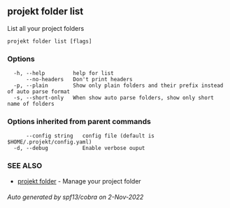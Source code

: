 ## projekt folder list

List all your project folders

```
projekt folder list [flags]
```

### Options

```
  -h, --help         help for list
      --no-headers   Don't print headers
  -p, --plain        Show only plain folders and their prefix instead of auto parse format
  -s, --short-only   When show auto parse folders, show only short name of folders
```

### Options inherited from parent commands

```
      --config string   config file (default is $HOME/.projekt/config.yaml)
  -d, --debug           Enable verbose ouput
```

### SEE ALSO

* [projekt folder](projekt_folder.md)	 - Manage your project folder

###### Auto generated by spf13/cobra on 2-Nov-2022
